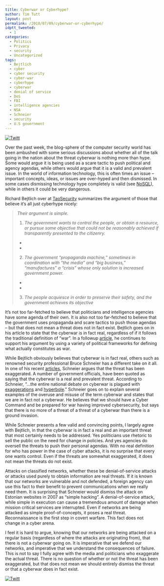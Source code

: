 ```yaml
---
title: Cyberwar or Cyberhype?
author: Tim Tutt
layout: post
permalink: /2010/07/09/cyberwar-or-cyberhype/
idptt_tweeted:
  - 1
categories:
  - Politics
  - Privacy
  - security
  - Uncategorized
tags:
  - Bejtlich
  - cyber
  - cyber security
  - cyber-war
  - cyberhype
  - cyberwar
  - denial of service
  - DoS
  - FBI
  - intelligence agencies
  - NSA
  - Schneier
  - security
  - U.S government
---
```

<div class="twttr_button">
  <a href="http://twitter.com/share?url=http://www.timtutt.com/2010/07/09/cyberwar-or-cyberhype/&text=Cyberwar+or+Cyberhype%3F" target="_blank" title="Click here if you like this article."> <img src="http://www.timtutt.com/wp-content/plugins/twitter-plugin/images/twitt.gif" alt="Twitt" /> </a>
</div>

Over the past week, the blog-sphere of the computer security world has been ambushed with some serious discussions about whether all of the talk going in the nation about the threat cyberwar is nothing more than hype. Some would argue it is being used as a scare tactic to push political and agency agendas, while others would argue that it is a valid and prevalent issue. In the world of information technology, this is often times an issue &#8211; important concepts, ideas, or issues are over-hyped and then dismissed. In some cases dismissing technology hype completely is valid (see [NoSQL][1]), while in others it could be very dangerous.

Richard Bejtlich over at <a title="Cyber War is Real" href="http://" target="_blank">TaoSecurity</a> summarizes the argument of those that believe it&#8217;s all just cyberhype nicely:

> *Their argument is simple.*
> 
>   1. *The government wants to control the people, or obtain a resource, or pursue some objective that could not be reasonably achieved if transparently presented to the citizenry.*
> *  
> *
> 
>   2. *The government &#8220;propaganda machine,&#8221; sometimes in coordination with &#8220;the media&#8221; and &#8220;big business,&#8221; &#8220;manufactures&#8221; a &#8220;crisis&#8221; whose only solution is increased government power.*
> *  
> *
> 
>   3. *The people acquiesce in order to preserve their safety, and the government achieves its objective*

It&#8217;s not too far-fetched to believe that politicians and intelligence agencies have some agenda of their own. It is also not too far-fetched to believe that the government uses propaganda and scare tactics to push those agendas &#8211; but that does not mean a threat does not in fact exist. Bejtlich goes on in his article to state that the cyberwar is in fact real, regardless of if it follows the traditional definition of &#8220;war&#8221;. In a followup [article][2], he continues to support his argument by using a variety of political frameworks for defining what actually constitutes as war.

While Bejtlich obviously believes that cyberwar is in fact real, others such as renowned security professional Bruce Schneier has a different take on it all. In one of his recent [articles][3], Schneier argues that the threat has been exaggerated. A number of government officials, have been quoted as saying that the cyberwar is a real and prevalent threat. According to Schneier, &#8220;&#8230;the entire national debate on cyberwar is plagued with [exaggerations][4] and [hyperbole][5].&#8221; Schneier goes on to explain several examples of the overuse and misuse of the term cyberwar and states that we are in fact not a cyberwar. He believes that we should have a Cyber Command and be prepared for war having improved cybersecurity, but says that there is no more of a threat of a threat of a cyberwar than there is a ground invasion.

While Schneier presents a few valid and convincing points, I largely agree with Bejtlich, in that the cyberwar is in fact a real and an important threat that most certainly needs to be addressed. Yes politicians use rhetoric to sell the public on the need for change in policies. And yes agencies do oversell the threats to push their personal agendas. With no real definition for who has power in the case of cyber attacks, it is no surprise that every one wants control. Even if the threats are somewhat exaggerated, it does not mean the threats do not exist.

Attacks on classified networks, whether these be denial-of-service attacks or attacks used purely to obtain information are real threats. If it is known that our networks are vulnerable and not defended, a foreign agency can use this fact to their benefit to prevent communications when we really need them. It is surprising that Schneier would dismiss the attack on Estonian websites in 2007 as &#8220;simple hacking&#8221;. A denial-of-service attack, while simple in execution can cause a tremendous amount of damage when mission critical services are interrupted. Even if networks are being attacked as simple proof-of-concepts, it poses a real threat. Reconnaissance is the first step in covert warfare. This fact does not change in a cyber arena.

I feel it is hard to argue, knowing that our networks are being attacked on a regular basis (regardless of where the attacks are originating from), that there is not a cyberwar going on. It is imperative that we defend our networks, and imperative that we understand the consequences of failure. This is not to say I fully agree with the media and politicians who exaggerate the actual threat. There is no question of whether or not the threat has been exaggerated, but that does not mean we should entirely dismiss the threat or that a cyberwar does in fact exist.

<div class="twttr_button">
  <a href="http://twitter.com/share?url=http://www.timtutt.com/2010/07/09/cyberwar-or-cyberhype/&text=Cyberwar+or+Cyberhype%3F" target="_blank" title="Click here if you like this article."> <img src="http://www.timtutt.com/wp-content/plugins/twitter-plugin/images/twitt.gif" alt="Twitt" /> </a>
</div>

 [1]: http://www.timtutt.com/?p=82
 [2]: http://taosecurity.blogspot.com/2010/07/little-more-on-cyberwar-from-joint-pub.html "A Little More On Cyberwar"
 [3]: http://www.schneier.com/blog/archives/2010/07/the_threat_of_c.html "Schneier on Cyberwar"
 [4]: http://www.computerworld.com/s/article/9174682/Senators_ramp_up_cyberwar_rhetoric_
 [5]: http://www.wired.com/dangerroom/2010/04/top-officer-fears-cyberwar-hearts-karzai-tweets-with-help/